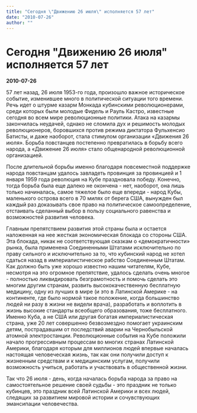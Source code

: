 ```yaml
---
title: "Сегодня \"Движению 26 июля\" исполняется 57 лет"
date: "2010-07-26"
author: ""
---
```


# Сегодня "Движению 26 июля" исполняется 57 лет

**2010-07-26** 

57 лет назад, 26 июля 1953-го года, произошло важное историческое событие, изменившее много в политической ситуации того времени. Речь идет о штурме казарм Монкада кубинскими революционерами, среди которых были молодые Фидель и Рауль Кастро, известные сегодня во всем мире революционные политики. Атака на казармы закончилась неудачей, однако не сломила дух и решимость молодых революционеров, боровшихся против режима диктатора Фульхенсио Батисты, и даже наоборот, стала стимулом организации «Движения 26 июля». Борьба повстанцев постепенно превратилась в борьбу всего народа, а «Движение 26 июля» стало общенародной революционной организацией.

После длительной борьбы именно благодаря повсеместной поддержке народа повстанцам удалось завладеть провинция за провинцией и 1 января 1959 года революция на Кубе праздновала победу. Конечно, тогда борьба была еще далеко не окончена - нет, наоборот, она лишь только начиналась, самое тяжелое было еще впереди - народ Кубы, маленького острова всего в 70 милях от берега США, вынужден был каждый раз доказывать свое право на политическое самоопределение, отстаивать сделанный выбор в пользу социального равенства и возможностей развития человека.

Главным препятствием развития этой страны была и остается наложенная на нее жесткая экономическая блокада со стороны США. Эта блокада, никак не соответствующая сказкам о «демократичности» рынка, была применена Соединенными Штатами исключительно по праву сильного и исключительно за то, что кубинский народ не хотел сдаться назад в империалистическое рабство Соединенным Штатам. Как должно быть уже хорошо известно нашим читателям, Кубе, несмотря на это огромное препятствие, удалось сделать очень многое - полностью ликвидировать безграмотность и помочь сделать это многим другим странам, развить высококачественную бесплатную медицину, одну из лучших в мире (и это в Латинской Америке - на континенте, где было нормой такое положение, когда большинство людей ни разу в жизни не видели врача), разработать и воплотить в жизнь высокие стандарты всеобщего образования, тоже бесплатного. Именно Куба, а не США или другая богатая империалистическая страна, уже 20 лет совершенно безвозмездно помогает украинским детям, пострадавшим от последствий аварии на Чернобыльской атомной электростанции. Революционные события на Кубе положили начало прогрессивным процессам во многих странах Латинской Америки, благодаря которым для миллионов людей впервые началась настоящая человеческая жизнь, так как они получили доступ к жизненным средствам и к медицинским услугам, получили возможность учиться, работать и участвовать в общественной жизни.

Так что 26 июля - день, когда началась борьба народа за право на самостоятельное решение своей судьбы - это праздник не только кубинцев, это праздник всей Латинской Америки и всех людей, следящих за развитием мировой истории и сочувствующих эмансипации человечества.